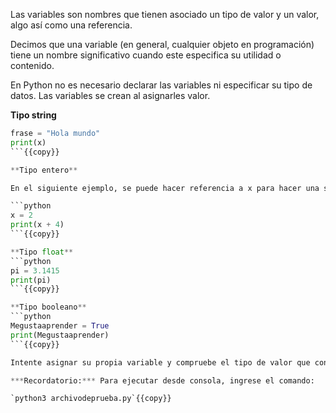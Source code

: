 Las variables son nombres que tienen asociado un tipo de valor y un valor, algo así como una referencia.

Decimos que una variable (en general, cualquier objeto en programación) tiene un nombre significativo cuando este especifica su utilidad o contenido.

En Python no es necesario declarar las variables ni especificar su tipo de datos. Las variables se crean al asignarles valor.

**Tipo string** 

```python
frase = "Hola mundo"
print(x)
```{{copy}}

**Tipo entero** 

En el siguiente ejemplo, se puede hacer referencia a x para hacer una suma, sin especificar su valor explícitamente:

```python
x = 2
print(x + 4)
```{{copy}}

**Tipo float** 
```python
pi = 3.1415
print(pi)
```{{copy}}

**Tipo booleano** 
```python
Megustaaprender = True
print(Megustaaprender)
```{{copy}}

Intente asignar su propia variable y compruebe el tipo de valor que contiene usando type()

***Recordatorio:*** Para ejecutar desde consola, ingrese el comando:

`python3 archivodeprueba.py`{{copy}}

